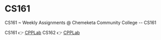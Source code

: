 # CS161 
CS161 ~ 
 Weekly Assignments @ Chemeketa Community College -- CS161

 
CS161 👉 [CPPLab](https://github.com/francisknight/CPP-Tidbits)
CS162 👉 [CPPLab](https://github.com/francisknight/CPP-Tidbits)

